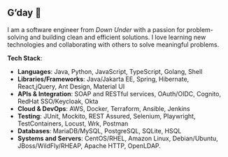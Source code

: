 ## G’day 👋

I am a software engineer from _Down Under_ with a passion for problem-solving and building clean and efficient solutions. I love learning new technologies and collaborating with others to solve meaningful problems.

__Tech Stack__:
- **Languages**: Java, Python, JavaScript, TypeScript, Golang, Shell
- **Libraries/Frameworks**: Java/Jakarta EE, Spring, Hibernate, React,jQuery, Ant Design, Material UI
- **APIs & Integration**: SOAP and RESTful services, OAuth/OIDC, Cognito, RedHat SSO/Keycloak, Okta
- **Cloud & DevOps**: AWS, Docker, Terraform, Ansible, Jenkins
- **Testing**: JUnit, Mockito, REST Assured, Selenium, Playwright, TestContainers, Locust, Wrk, Postman
- **Databases**: MariaDB/MySQL, PostgreSQL, SQLite, HSQL
- **Systems and Servers**: CentOS/RHEL, Amazon Linux, Debian/Ubuntu, JBoss/WildFly/RHEAP, Apache HTTP, OpenLDAP.

